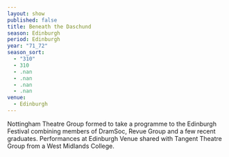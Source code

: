 ```yaml
---
layout: show
published: false
title: Beneath the Daschund
season: Edinburgh
period: Edinburgh
year: "71_72"
season_sort: 
  - "310"
  - 310
  - .nan
  - .nan
  - .nan
  - .nan
venue: 
  - Edinburgh
---
```



Nottingham Theatre Group formed to take a programme to the Edinburgh Festival combining members of DramSoc, Revue Group and a few recent graduates. Performances at Edinburgh Venue shared with Tangent Theatre Group from a West Midlands College.

